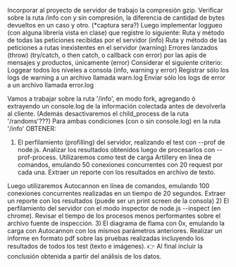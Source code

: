 Incorporar al proyecto de servidor de trabajo la compresión gzip.
Verificar sobre la ruta /info con y sin compresión, la diferencia de cantidad de bytes devueltos en un caso y otro. (*captura sera?)
Luego implementar loggueo (con alguna librería vista en clase) que registre lo siguiente:
Ruta y método de todas las peticiones recibidas por el servidor (info)
Ruta y método de las peticiones a rutas inexistentes en el servidor (warning)
Errores lanzados (throw) (try/catch, o then catch, o callback con error) por las apis de mensajes y productos, únicamente (error)
Considerar el siguiente criterio:
Loggear todos los niveles a consola (info, warning y error)
Registrar sólo los logs de warning a un archivo llamada warn.log
Enviar sólo los logs de error a un archivo llamada error.log

Vamos a trabajar sobre la ruta '/info', en modo fork, agregando ó extrayendo un console.log de la información colectada antes de devolverla al cliente. (Además desactivaremos el child_process de la ruta '/randoms'???)
Para ambas condiciones (con o sin console.log) en la ruta '/info' OBTENER:
1) El perfilamiento (profilling) del servidor, realizando el test con --prof de node.js. Analizar los resultados obtenidos luego de procesarlos con --prof-process. 
Utilizaremos como test de carga Artillery en línea de comandos, emulando 50 conexiones concurrentes con 20 request por cada una. Extraer un reporte con los resultados en archivo de texto.

Luego utilizaremos Autocannon en línea de comandos, emulando 100 conexiones concurrentes realizadas en un tiempo de 20 segundos. Extraer un reporte con los resultados (puede ser un print screen de la consola)
2) El perfilamiento del servidor con el modo inspector de node.js --inspect (en chrome). Revisar el tiempo de los procesos menos performantes sobre el archivo fuente de inspección.
 3) El diagrama de flama con 0x, emulando la carga con Autocannon con los mismos parámetros anteriores.
Realizar un informe en formato pdf sobre las pruebas realizadas incluyendo los resultados de todos los test (texto e imágenes). 
👉 Al final incluir la conclusión obtenida a partir del análisis de los datos.







